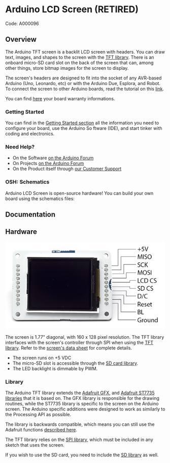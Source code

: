 # Arduino LCD Screen  (RETIRED)

Code: A000096

## Overview

The Arduino TFT screen is a backlit LCD screen with headers. You can draw text, images, and shapes to the screen with the [TFT library](https://www.arduino.cc/en/Reference/TFTLibrary). There is an onboard micro-SD card slot on the back of the screen that  can, among other things, store bitmap images for the screen to display.

The screen's headers are designed to fit into the socket of any AVR-based Arduino (Uno, Leonardo, etc) or with the Arduino Due, Esplora, and Robot. To connect the screen to  other Arduino boards, read the tutorial on this [link](http://arduino.cc/en/Guide/TFTtoBoards).

You can find [here](https://www.arduino.cc/en/Main/warranty) your board warranty informations.

### Getting Started

You can find in the [Getting Started section](https://www.arduino.cc/en/Guide/HomePage) all the information you need to configure your board, use the Arduino So  ftware (IDE), and start tinker with coding and electronics.

### Need Help?

- On the Software [on the Arduino Forum](https://forum.arduino.cc/index.php?board=63.0)
- On Projects [on the Arduino Forum](https://forum.arduino.cc/index.php?board=3.0)
- On the Product itself through [our Customer Support](https://store.arduino.cc/index.php?main_page=contact_us&language=en)

### OSH: Schematics

Arduino LCD Screen is open-source hardware! You can build your own board using the schematics files:

## Documentation

## Hardware

![GLCD_pins](GLCD_pins.png)

The screen is 1.77" diagonal, with 160 x 128 pixel resolution. The  TFT library interfaces with the screen's controller through SPI when  using the [TFT library](https://www.arduino.cc/en/Reference/TFTLibrary). Refer to the [screen's data sheet](https://www.arduino.cc/en/uploads/Main/HTF0177SN-01-SPEC.pdf) for complete details.

- The screen runs on +5 VDC
- The micro-SD slot is accessible through the [SD card library](https://www.arduino.cc/en/Reference/SD).
- The LED backlight is dimmable by PWM.


### Library

The Arduino TFT library extends the [Adafruit GFX](https://github.com/adafruit/Adafruit-GFX-Library), and [Adafruit ST7735 libraries](https://github.com/adafruit/Adafruit-ST7735-Library) that it is based on. The GFX library is responsible for the drawing  routines, while the ST7735 library is specific to the screen on the  Arduino screen. The Arduino specific additions were designed to work as  similarly to the Processing API as possible.

The library is backwards compatible, which means you can still use the Adafruit functions [described here](http://learn.adafruit.com/adafruit-gfx-graphics-library/overview).

The TFT library relies on the [SPI library](https://www.arduino.cc/en/Reference/SPI), which must be included in any sketch that uses the screen.

If you wish to use the SD card, you need to include the [SD library](https://www.arduino.cc/en/Reference/SD) as well.
